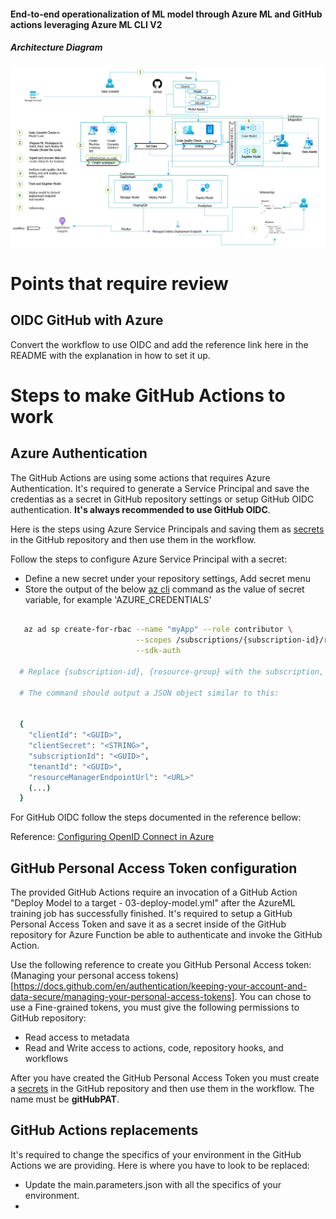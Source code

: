 #### End-to-end operationalization of ML model through Azure ML and GitHub actions leveraging Azure ML CLI V2

##### Architecture Diagram
<img src="./images/mlops_simplified.jpg" />


# Points that require review
## OIDC GitHub with Azure
Convert the workflow to use OIDC and add the reference link here in the README with the explanation in how to set it up.

# Steps to make GitHub Actions to work

## Azure Authentication
The GitHub Actions are using some actions that requires Azure Authentication. It's required to generate a Service Principal and save the credentias as a secret in GitHub repository settings or setup GitHub OIDC authentication. **It's always recommended to use GitHub OIDC**.

Here is the steps using Azure Service Principals and saving them as [secrets](https://help.github.com/en/articles/virtual-environments-for-github-actions#creating-and-using-secrets-encrypted-variables) in the GitHub repository and then use them in the workflow.


Follow the steps to configure Azure Service Principal with a secret:
  * Define a new secret under your repository settings, Add secret menu
  * Store the output of the below [az cli](https://docs.microsoft.com/en-us/cli/azure/?view=azure-cli-latest) command as the value of secret variable, for example 'AZURE_CREDENTIALS'
```bash

   az ad sp create-for-rbac --name "myApp" --role contributor \
                            --scopes /subscriptions/{subscription-id}/resourceGroups/{resource-group} \
                            --sdk-auth

  # Replace {subscription-id}, {resource-group} with the subscription, resource group details

  # The command should output a JSON object similar to this:


  {
    "clientId": "<GUID>",
    "clientSecret": "<STRING>",
    "subscriptionId": "<GUID>",
    "tenantId": "<GUID>",
    "resourceManagerEndpointUrl": "<URL>"
    (...)
  }

```

For GitHub OIDC follow the steps documented in the reference bellow:

Reference: [Configuring OpenID Connect in Azure](https://docs.github.com/en/actions/deployment/security-hardening-your-deployments/configuring-openid-connect-in-azure)

## GitHub Personal Access Token configuration
The provided GitHub Actions require an invocation of a GitHub Action "Deploy Model to a target - 03-deploy-model.yml" after the AzureML training job has successfully finished. It's required to setup a GitHub Personal Access Token and save it as a secret inside of the GitHub repository for Azure Function be able to authenticate and invoke the GitHub Action.

Use the following reference to create you GitHub Personal Access token: (Managing your personal access tokens)[https://docs.github.com/en/authentication/keeping-your-account-and-data-secure/managing-your-personal-access-tokens]. You can chose to use a Fine-grained tokens, you must give the following permissions to GitHub repository:
- Read access to metadata
- Read and Write access to actions, code, repository hooks, and workflows

After you have created the GitHub Personal Access Token you must create a [secrets](https://help.github.com/en/articles/virtual-environments-for-github-actions#creating-and-using-secrets-encrypted-variables) in the GitHub repository and then use them in the workflow. The name must be **gitHubPAT**.

## GitHub Actions replacements
It's required to change the specifics of your environment in the GitHub Actions we are providing.
Here is where you have to look to be replaced:

- Update the main.parameters.json with all the specifics of your environment.
-